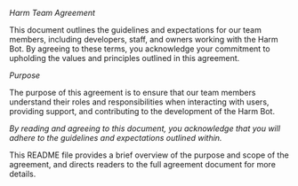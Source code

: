 *Harm Team Agreement*

This document outlines the guidelines and expectations for our team members, including developers, staff, and owners working with the Harm Bot. By agreeing to these terms, you acknowledge your commitment to upholding the values and principles outlined in this agreement.

*Purpose*

The purpose of this agreement is to ensure that our team members understand their roles and responsibilities when interacting with users, providing support, and contributing to the development of the Harm Bot.

*By reading and agreeing to this document, you acknowledge that you will adhere to the guidelines and expectations outlined within.*

This README file provides a brief overview of the purpose and scope of the agreement, and directs readers to the full agreement document for more details.
